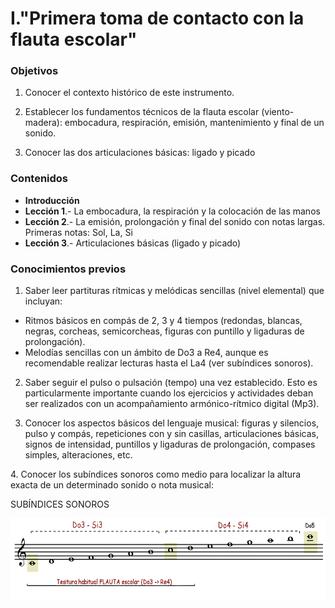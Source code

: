 
# I."Primera toma de contacto con la flauta escolar"

### Objetivos 

1. Conocer el contexto histórico de este instrumento.

2. Establecer los fundamentos técnicos de la flauta escolar (viento-madera): embocadura, respiración, emisión, mantenimiento y final de un sonido.

3. Conocer las dos articulaciones básicas: ligado y picado

### Contenidos
- **Introducción**
- **Lección 1**.- La embocadura, la respiración y la colocación de las manos
- **Lección 2**.- La emisión, prolongación y final del sonido con notas largas. Primeras notas: Sol, La, Si
- **Lección 3**.- Articulaciones básicas (ligado y picado)


### Conocimientos previos
1. Saber leer partituras rítmicas y melódicas sencillas (nivel elemental) que incluyan:

- Ritmos básicos en compás de 2, 3 y 4 tiempos (redondas, blancas, negras, corcheas, semicorcheas, figuras con puntillo y ligaduras de prolongación).
- Melodías sencillas con un ámbito de Do3 a Re4, aunque es recomendable realizar lecturas hasta el La4 (ver subíndices sonoros).

2. Saber seguir el pulso o pulsación (tempo) una vez establecido. Esto es particularmente importante cuando los ejercicios y actividades deban ser realizados con un acompañamiento armónico-rítmico digital (Mp3).

3. Conocer los aspectos básicos del lenguaje musical: figuras y silencios, pulso y compás, repeticiones con y sin casillas, articulaciones básicas, signos de intensidad, puntillos y ligaduras de prolongación, compases simples, alteraciones, etc.

4. Conocer los subíndices sonoros como medio para localizar la altura exacta de un determinado sonido o nota musical:

SUBÍNDICES SONOROS

<img src="img/Subindices_sonoros.gif" alt="Subíndices sonoros" title="Subíndices sonoros" height="131" />

